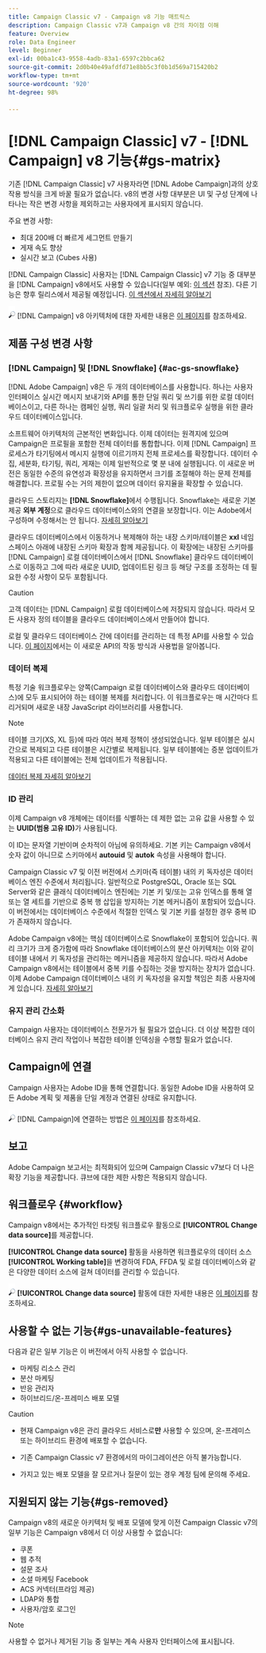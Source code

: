 ```yaml
---
title: Campaign Classic v7 - Campaign v8 기능 매트릭스
description: Campaign Classic v7과 Campaign v8 간의 차이점 이해
feature: Overview
role: Data Engineer
level: Beginner
exl-id: 00ba1c43-9558-4adb-83a1-6597c2bbca62
source-git-commit: 2d0b40e49afdfd71e8bb5c3f0b1d569a715420b2
workflow-type: tm+mt
source-wordcount: '920'
ht-degree: 98%

---
```


# [!DNL Campaign Classic] v7 - [!DNL Campaign] v8 기능{#gs-matrix}

기존 [!DNL Campaign Classic] v7 사용자라면 [!DNL Adobe Campaign]과의 상호 작용 방식을 크게 바꿀 필요가 없습니다. v8의 변경 사항 대부분은 UI 및 구성 단계에 나타나는 작은 변경 사항을 제외하고는 사용자에게 표시되지 않습니다.

주요 변경 사항:

* 최대 200배 더 빠르게 세그먼트 만들기
* 게재 속도 향상
* 실시간 보고 (Cubes 사용)

[!DNL Campaign Classic] 사용자는 [!DNL Campaign Classic] v7 기능 중 대부분을 [!DNL Campaign] v8에서도 사용할 수 있습니다(일부 예외: [이 섹션](#gs-removed) 참조). 다른 기능은 향후 릴리스에서 제공될 예정입니다. [이 섹션에서 자세히 알아보기](#gs-unavailable-features)

![](../assets/do-not-localize/glass.png) [!DNL Campaign] v8 아키텍처에 대한 자세한 내용은 [이 페이지](../dev/architecture.md)를 참조하세요.

## 제품 구성 변경 사항

### [!DNL Campaign] 및 [!DNL Snowflake] {#ac-gs-snowflake}

[!DNL Adobe Campaign] v8은 두 개의 데이터베이스를 사용합니다. 하나는 사용자 인터페이스 실시간 메시지 보내기와 API를 통한 단일 쿼리 및 쓰기를 위한 로컬 데이터베이스이고, 다른 하나는 캠페인 실행, 쿼리 일괄 처리 및 워크플로우 실행을 위한 클라우드 데이터베이스입니다.

소프트웨어 아키텍처의 근본적인 변화입니다. 이제 데이터는 원격지에 있으며 Campaign은 프로필을 포함한 전체 데이터를 통합합니다. 이제 [!DNL Campaign] 프로세스가 타기팅에서 메시지 실행에 이르기까지 전체 프로세스를 확장합니다. 데이터 수집, 세분화, 타기팅, 쿼리, 게재는 이제 일반적으로 몇 분 내에 실행됩니다. 이 새로운 버전은 동일한 수준의 유연성과 확장성을 유지하면서 크기를 조절해야 하는 문제 전체를 해결합니다. 프로필 수는 거의 제한이 없으며 데이터 유지율을 확장할 수 있습니다.

클라우드 스토리지는 **[!DNL Snowflake]**&#x200B;에서 수행됩니다. Snowflake는 새로운 기본 제공 **외부 계정**&#x200B;으로 클라우드 데이터베이스와의 연결을 보장합니다. 이는 Adobe에서 구성하며 수정해서는 안 됩니다. [자세히 알아보기](../config/external-accounts.md)

클라우드 데이터베이스에서 이동하거나 복제해야 하는 내장 스키마/테이블은 **xxl** 네임스페이스 아래에 내장된 스키마 확장과 함께 제공됩니다. 이 확장에는 내장된 스키마를 [!DNL Campaign] 로컬 데이터베이스에서 [!DNL Snowflake] 클라우드 데이터베이스로 이동하고 그에 따라 새로운 UUID, 업데이트된 링크 등 해당 구조를 조정하는 데 필요한 수정 사항이 모두 포함됩니다.

>[!CAUTION]
>
> 고객 데이터는 [!DNL Campaign] 로컬 데이터베이스에 저장되지 않습니다. 따라서 모든 사용자 정의 테이블을 클라우드 데이터베이스에서 만들어야 합니다.

로컬 및 클라우드 데이터베이스 간에 데이터를 관리하는 데 특정 API를 사용할 수 있습니다. [이 페이지](../dev/new-apis.md)에서는 이 새로운 API의 작동 방식과 사용법을 알아봅니다.

### 데이터 복제

특정 기술 워크플로우는 양쪽(Campaign 로컬 데이터베이스와 클라우드 데이터베이스)에 모두 표시되어야 하는 테이블 복제를 처리합니다. 이 워크플로우는 매 시간마다 트리거되며 새로운 내장 JavaScript 라이브러리를 사용합니다.

>[!NOTE]
>
> 테이블 크기(XS, XL 등)에 따라 여러 복제 정책이 생성되었습니다.
> 일부 테이블은 실시간으로 복제되고 다른 테이블은 시간별로 복제됩니다. 일부 테이블에는 증분 업데이트가 적용되고 다른 테이블에는 전체 업데이트가 적용됩니다.

[데이터 복제 자세히 알아보기](../config/replication.md)

### ID 관리

이제 Campaign v8 개체에는 데이터를 식별하는 데 제한 없는 고유 값을 사용할 수 있는 **UUID(범용 고유 ID)**&#x200B;가 사용됩니다.

이 ID는 문자열 기반이며 순차적이 아님에 유의하세요. 기본 키는 Campaign v8에서 숫자 값이 아니므로 스키마에서 **autouid** 및 **autok** 속성을 사용해야 합니다.

Campaign Classic v7 및 이전 버전에서 스키마(즉 테이블) 내의 키 독자성은 데이터베이스 엔진 수준에서 처리됩니다. 일반적으로 PostgreSQL, Oracle 또는 SQL Server와 같은 클래식 데이터베이스 엔진에는 기본 키 및/또는 고유 인덱스를 통해 열 또는 열 세트를 기반으로 중복 행 삽입을 방지하는 기본 메커니즘이 포함되어 있습니다. 이 버전에서는 데이터베이스 수준에서 적절한 인덱스 및 기본 키를 설정한 경우 중복 ID가 존재하지 않습니다.

Adobe Campaign v8에는 핵심 데이터베이스로 Snowflake이 포함되어 있습니다. 쿼리 크기가 크게 증가함에 따라 Snowflake 데이터베이스의 분산 아키텍처는 이와 같이 테이블 내에서 키 독자성을 관리하는 메커니즘을 제공하지 않습니다. 따라서 Adobe Campaign v8에서는 테이블에서 중복 키를 수집하는 것을 방지하는 장치가 없습니다. 이제 Adobe Campaign 데이터베이스 내의 키 독자성을 유지할 책임은 최종 사용자에게 있습니다. [자세히 알아보기](../dev/keys.md)

### 유지 관리 간소화

Campaign 사용자는 데이터베이스 전문가가 될 필요가 없습니다. 더 이상 복잡한 데이터베이스 유지 관리 작업이나 복잡한 테이블 인덱싱을 수행할 필요가 없습니다.

## Campaign에 연결

Campaign 사용자는 Adobe ID을 통해 연결합니다. 동일한 Adobe ID을 사용하여 모든 Adobe 계획 및 제품을 단일 계정과 연결된 상태로 유지합니다.

![](../assets/do-not-localize/glass.png) [!DNL Campaign]에 연결하는 방법은 [이 페이지](connect.md)를 참조하세요.

## 보고

Adobe Campaign 보고서는 최적화되어 있으며 Campaign Classic v7보다 더 나은 확장 기능을 제공합니다. 큐브에 대한 제한 사항은 적용되지 않습니다.

## 워크플로우 {#workflow}

Campaign v8에서는 추가적인 타겟팅 워크플로우 활동으로 **[!UICONTROL Change data source]**&#x200B;를 제공합니다.

**[!UICONTROL Change data source]** 활동을 사용하면 워크플로우의 데이터 소스 **[!UICONTROL Working table]**&#x200B;을 변경하여 FDA, FFDA 및 로컬 데이터베이스와 같은 다양한 데이터 소스에 걸쳐 데이터를 관리할 수 있습니다.

![](../assets/do-not-localize/glass.png) **[!UICONTROL Change data source]** 활동에 대한 자세한 내용은 [이 페이지](../config/workflows.md#change-data-source-activity)를 참조하세요.

## 사용할 수 없는 기능{#gs-unavailable-features}

다음과 같은 일부 기능은 이 버전에서 아직 사용할 수 없습니다.

* 마케팅 리소스 관리
* 분산 마케팅
* 반응 관리자
* 하이브리드/온-프레미스 배포 모델

>[!CAUTION]
>
>* 현재 Campaign v8은 관리 클라우드 서비스로&#x200B;**만** 사용할 수 있으며, 온-프레미스 또는 하이브리드 환경에 배포할 수 없습니다.
>
>* 기존 Campaign Classic v7 환경에서의 마이그레이션은 아직 불가능합니다.
>
>* 가지고 있는 배포 모델을 잘 모르거나 질문이 있는 경우 계정 팀에 문의해 주세요.


## 지원되지 않는 기능{#gs-removed}

Campaign v8의 새로운 아키텍처 및 배포 모델에 맞게 이전 Campaign Classic v7의 일부 기능은 Campaign v8에서 더 이상 사용할 수 없습니다:

* 쿠폰
* 웹 추적
* 설문 조사
* 소셜 마케팅 Facebook
* ACS 커넥터(프라임 제공)
* LDAP와 통합
* 사용자/암호 로그인

>[!NOTE]
>
>사용할 수 없거나 제거된 기능 중 일부는 계속 사용자 인터페이스에 표시됩니다.
